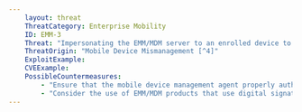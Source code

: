 ```yaml
---
    layout: threat
    ThreatCategory: Enterprise Mobility
    ID: EMM-3
    Threat: "Impersonating the EMM/MDM server to an enrolled device to execute unauthorized actions, such as triggering a device wipe or installing a malicious MDM profile"
    ThreatOrigin: "Mobile Device Mismanagement [^4]"
    ExploitExample:
    CVEExample:
    PossibleCountermeasures:
        - "Ensure that the mobile device management agent properly authenticates the server."
        - "Consider the use of EMM/MDM products that use digital signatures to allow the on-device agent to perform validation of the source and the integrity of device management messages"
---
```

